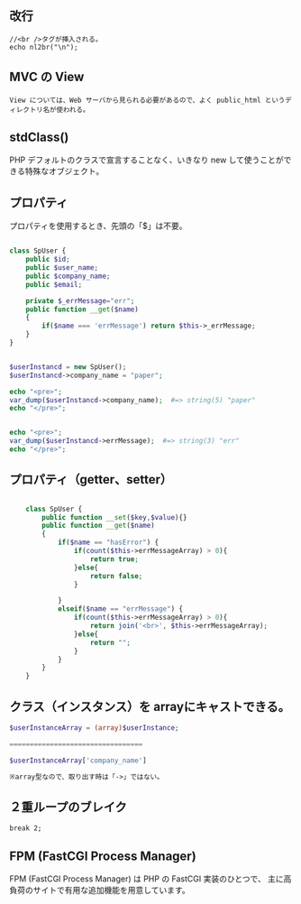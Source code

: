 ## 改行
```
//<br />タグが挿入される。
echo nl2br("\n");
```

## MVC の View
```
View については、Web サーバから見られる必要があるので、よく public_html というディレクトリ名が使われる。
```

## stdClass()
PHP デフォルトのクラスで宣言することなく、いきなり new して使うことができる特殊なオブジェクト。  


## プロパティ
プロパティを使用するとき、先頭の「$」は不要。
```php

class SpUser {
	public $id;
	public $user_name;
	public $company_name;
	public $email;

	private $_errMessage="err";
	public function __get($name)
	{
		if($name === 'errMessage') return $this->_errMessage;
	}
}


$userInstancd = new SpUser();
$userInstancd->company_name = "paper";

echo "<pre>";
var_dump($userInstancd->company_name);  #=> string(5) "paper"
echo "</pre>";


echo "<pre>";
var_dump($userInstancd->errMessage);  #=> string(3) "err"
echo "</pre>";


```

## プロパティ（getter、setter）
```php

	class SpUser {
		public function __set($key,$value){}
		public function __get($name)
		{
			if($name == "hasError") {
				if(count($this->errMessageArray) > 0){
					return true;
				}else{
					return false;
				}				

			}
			elseif($name == "errMessage") {
				if(count($this->errMessageArray) > 0){
					return join('<br>', $this->errMessageArray);
				}else{
					return "";
				}
			}
		}
	}
```

## クラス（インスタンス）を arrayにキャストできる。
```php
$userInstanceArray = (array)$userInstance;

=================================

$userInstanceArray['company_name']

※array型なので、取り出す時は「->」ではない。

```


## ２重ループのブレイク
```
break 2;
```


## FPM (FastCGI Process Manager)
FPM (FastCGI Process Manager) は PHP の FastCGI 実装のひとつで、 主に高負荷のサイトで有用な追加機能を用意しています。



